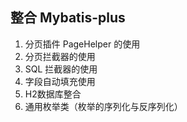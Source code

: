 ## 整合 Mybatis-plus
1. 分页插件 PageHelper 的使用
2. 分页拦截器的使用
3. SQL 拦截器的使用
4. 字段自动填充使用
5. H2数据库整合
6. 通用枚举类（枚举的序列化与反序列化）
